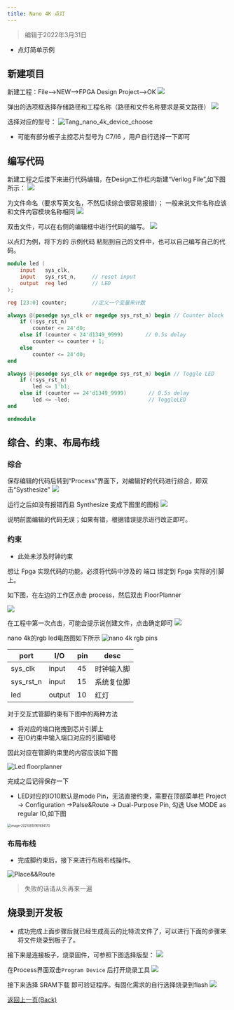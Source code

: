 ```yaml
---
title: Nano 4K 点灯
---
```


> 编辑于2022年3月31日

- 点灯简单示例

## 新建项目

新建工程：File-->NEW-->FPGA Design Project-->OK
    ![](./../../Tang-Nano/assets/LED-1.png)

弹出的选项框选择存储路径和工程名称（路径和文件名称要求是英文路径）
    ![](./../../Tang-Nano/assets/LED-2.png)

选择对应的型号：
    ![Tang_nano_4k_device_choose](./../assets/Nano_4K_device_choose.png)

- 可能有部分板子主控芯片型号为 C7/I6 ，用户自行选择一下即可

## 编写代码

新建工程之后接下来进行代码编辑，在Design工作栏内新建“Verilog File”,如下图所示：
    ![](./../../Tang-Nano/assets/LED-5.png)

为文件命名（要求写英文名，不然后续综合很容易报错）；
   一般来说文件名称应该和文件内容模块名称相同
    ![](./../../Tang-Nano/assets/LED-6.png)

双击文件，可以在右侧的编辑框中进行代码的编写。
    ![](./../../Tang-Nano/assets/LED-7.png)

以点灯为例，将下方的 示例代码 粘贴到自己的文件中，也可以自己编写自己的代码。

```verilog
module led (
    input   sys_clk,
    input   sys_rst_n,     // reset input
    output  reg led        // LED
);

reg [23:0] counter;        //定义一个变量来计数

always @(posedge sys_clk or negedge sys_rst_n) begin // Counter block
    if (!sys_rst_n)
        counter <= 24'd0;
    else if (counter < 24'd1349_9999)       // 0.5s delay
        counter <= counter + 1;
    else
        counter <= 24'd0;
end

always @(posedge sys_clk or negedge sys_rst_n) begin // Toggle LED
    if (!sys_rst_n)
        led <= 1'b1;
    else if (counter == 24'd1349_9999)       // 0.5s delay
        led <= ~led;                         // ToggleLED
end

endmodule

```

## 综合、约束、布局布线

### 综合

保存编辑的代码后转到“Process”界面下，对编辑好的代码进行综合，即双击“Systhesize”
    ![](./../../Tang-Nano-9K/nano_9k/nano_9k_synthsize.png)

运行之后如没有报错而且 Synthesize 变成下图里的图标
    ![](./../../Tang-Nano/assets/LED.png) 

说明前面编辑的代码无误；如果有错，根据错误提示进行改正即可。

### 约束

- 此处未涉及时钟约束

想让 Fpga 实现代码的功能，必须将代码中涉及的 端口 绑定到 Fpga 实际的引脚上。

如下图，在左边的工作区点击 process，然后双击 FloorPlanner

![](./../../assets/examples/led_pjt_2.png)

在工程中第一次点击，可能会提示说创建文件，点击确定即可
![](./../../Tang-Nano/assets/LED-9.png)

nano 4k的rgb led电路图如下所示
    ![](./../assets/LED_Pin.png "nano 4k rgb pins")

| port      | I/O    | pin | desc       |
| --------- | ------ | --- | ---------- |
| sys_clk   | input  | 45  | 时钟输入脚 |
| sys_rst_n | input  | 15  | 系统复位脚 |
| led       | output | 10  | 红灯       |

对于交互式管脚约束有下图中的两种方法
- 将对应的端口拖拽到芯片引脚上
- 在IO约束中输入端口对应的引脚编号

因此对应在管脚约束里的内容应该如下图
  
![Led floorplanner](./../assets/LED_FloorPlanner.png)

完成之后记得保存一下

- LED对应的IO10默认是mode Pin，无法直接约束，需要在顶部菜单栏
Project -> Configuration ->Palse&Route -> Dual-Purpose Pin,
勾选 Use MODE as regular IO,如下图

<img src="./../tang/assets/../../../assets/Nano-4K/4K-led-2.png" alt="image-20210810161934170" style="zoom:50%;" />


### 布局布线

- 完成脚约束后，接下来进行布局布线操作。

![Place&&Route](./../assets/Place&Route.png)

> 失败的话请从头再来一遍

## 烧录到开发板

- 成功完成上面步骤后就已经生成高云的比特流文件了，可以进行下面的步骤来将文件烧录到板子了。

接下来是连接板子，烧录固件，可参照下图选择版型：
![](./../assets/nano_4k_device_scan.png)

在Process界面双击`Program Device` 后打开烧录工具
    ![](./../assets/Open_Programmer.png)


接下来选择 SRAM下载 即可验证程序。有固化需求的自行选择烧录到flash
    ![](./../assets/Programmer_device.png)



<p id="back">
    <a href="#" onClick="javascript :history.back(-1);">返回上一页(Back)</a>
</p>